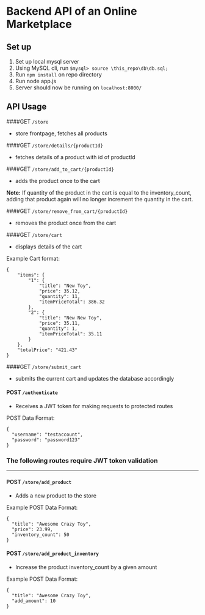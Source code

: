 # Backend API of an Online Marketplace
## Set up
1. Set up local mysql server
2. Using MySQL cli, run `$mysql> source \this_repo\db\db.sql;`
3. Run `npm install` on repo directory
4. Run node app.js
5. Server should now be running on `localhost:8000/`

## API Usage

####GET `/store`
- store frontpage, fetches all products

####GET `/store/details/{productId}`
- fetches details of a product with id of productId

####GET `/store/add_to_cart/{productId}`
- adds the product once to the cart

**Note:**  If quantity of the product in the cart is equal to the inventory_count, adding that product again will no longer increment the quantity in the cart.

####GET `/store/remove_from_cart/{productId}`
- removes the product once from the cart

####GET `/store/cart`
- displays details of the cart

Example Cart format:
```
{
    "items": {
        "1": {
            "title": "New Toy",
            "price": 35.12,
            "quantity": 11,
            "itemPriceTotal": 386.32
        },
        "2": {
            "title": "New New Toy",
            "price": 35.11,
            "quantity": 1,
            "itemPriceTotal": 35.11
        }
    },
    "totalPrice": "421.43"
}
```

####GET `/store/submit_cart`
- submits the current cart and updates the database accordingly

#### POST `/authenticate`
- Receives a JWT token for making requests to protected routes

POST Data Format:

```
{
  "username": "testaccount",
  "password": "password123"
}
```

### The following routes require JWT token validation
________________________
#### POST `/store/add_product`
- Adds a new product to the store

Example POST Data Format:

```
{
  "title": "Awesome Crazy Toy",
  "price": 23.99,
  "inventory_count": 50
}
```

#### POST `/store/add_product_inventory`
- Increase the product inventory_count by a given amount

Example POST Data Format:

```
{
  "title": "Awesome Crazy Toy",
  "add_amount": 10
}
```
